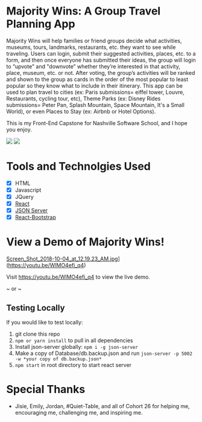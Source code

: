 # Majority Wins: A Group Travel Planning App

Majority Wins will help families or friend groups decide what activities, museums, tours, landmarks, restaurants, etc. they want to see while traveling.
Users can login, submit their suggested activities, places, etc. to a form, and then once everyone has submitted their ideas, the group will login to “upvote" and "downvote” whether they’re interested in that activity, place, museum, etc. or not.
After voting, the group’s activities will be ranked and shown to the group as cards in the order of the most popular to least popular so they know what to include in their itinerary.
This app can be used to plan travel to cities (ex: Paris submissions= eiffel tower, Louvre, Restaurants, cycling tour, etc), Theme Parks (ex: Disney Rides submissions= Peter Pan, Splash Mountain, Space Mountain, It's a Small World), or even Places to Stay (ex: Airbnb or Hotel Options).

This is my Front-End Capstone for Nashville Software School, and I hope you enjoy.

![](docs/gg-repo.png)
![](docs/gg-repo5.png)

# Tools and Technolgies Used

- [x] HTML
- [x] Javascript
- [x] JQuery
- [X] [React](https://reactjs.org/docs/getting-started.html)
- [X] [JSON Server](https://github.com/typicode/json-server)
- [X] [React-Bootstrap](https://react-bootstrap.github.io/)

# View a Demo of Majority Wins!

[Screen_Shot_2018-10-04_at_12.19.23_AM.jpg](https://postimg.cc/F7V8Cf9q)](https://youtu.be/WlMO4efi_q4)

Visit https://youtu.be/WlMO4efi_q4 to view the live demo.

~ or ~

Testing Locally
----------------------------------------
If you would like to test locally:
1. git clone this repo
2. `npm or yarn install` to pull in all dependencies
3. Install json-server globally: `npm i -g json-server`
4. Make a copy of Database/db.backup.json and run `json-server -p 5002 -w *your copy of db.backup.json*`
5. `npm start` in root directory to start react server

# Special Thanks

 - Jisie, Emily, Jordan, #Quiet-Table, and all of Cohort 26 for helping me, encouraging me, challenging me, and inspiring me.